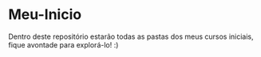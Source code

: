 # Meu-Inicio
 Dentro deste repositório estarão todas as pastas dos meus cursos iniciais, fique avontade para explorá-lo! :)
